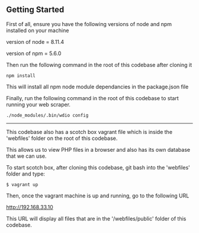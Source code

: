 ## Getting Started

First of all, ensure you have the following versions of node and npm installed on your machine

version of node = 8.11.4

version of npm = 5.6.0

Then run the following command in the root of this codebase after cloning it

```
npm install
```

This will install all npm node module dependancies in the package.json file

Finally, run the following command in the root of this codebase to start running your web scraper.

```
./node_modules/.bin/wdio config
```

--------------

This codebase also has a scotch box vagrant file which is inside the 'webfiles' folder on the root of this codebase.

This allows us to view PHP files in a browser and also has its own database that we can use.

To start scotch box, after cloning this codebase, git bash into the 'webfiles' folder and type:
```
$ vagrant up
```

Then, once the vagrant machine is up and running, go to the following URL

http://192.168.33.10

This URL will display all files that are in the '/webfiles/public' folder of this codebase.
